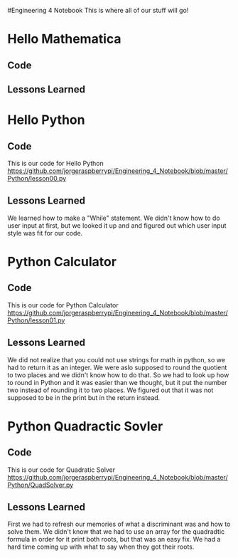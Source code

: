#Engineering 4 Notebook
This is where all of our stuff will go!
# Hello Mathematica
## Code
 
## Lessons Learned


# Hello Python 

## Code
This is our code for Hello Python  <https://github.com/jorgeraspberrypi/Engineering_4_Notebook/blob/master/Python/lesson00.py>
## Lessons Learned
We learned how to make a "While" statement. We didn't know how to do user input at first, but we looked it up and and figured out which user input style was fit for our code.

# Python Calculator

## Code
This is our code for Python Calculator  <https://github.com/jorgeraspberrypi/Engineering_4_Notebook/blob/master/Python/lesson01.py>
## Lessons Learned
We did not realize that you could not use strings for math in python, so we had to return it as an integer. We were aslo supposed to round the quotient to two places and we didn't know how to do that. So we had to look up how to round in Python and it was easier than we thought, but it put the number two instead of rounding it to two places. We figured out that it was not supposed to be in the print but in the return instead.

# Python Quadractic Sovler

## Code
This is our code for Quadratic Solver <https://github.com/jorgeraspberrypi/Engineering_4_Notebook/blob/master/Python/QuadSolver.py>
## Lessons Learned
First we had to refresh our memories of what a discriminant was and how to solve them. We didn't know that we had to use an array for the quadradtic formula in order for it print both roots, but that was an easy fix. We had a hard time coming up with what to say when they got their roots. 
